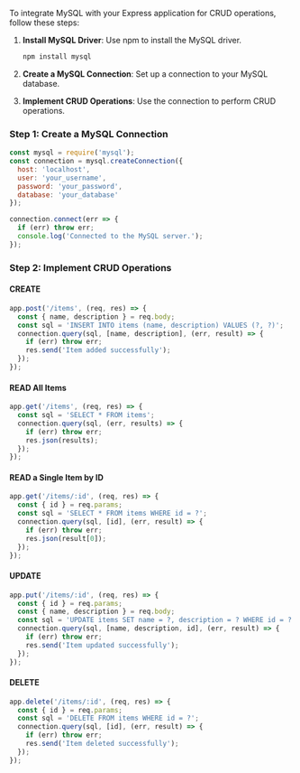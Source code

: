 To integrate MySQL with your Express application for CRUD operations, follow these steps:

1. **Install MySQL Driver**: Use npm to install the MySQL driver.
   ```bash
   npm install mysql
   ```

2. **Create a MySQL Connection**: Set up a connection to your MySQL database.
3. **Implement CRUD Operations**: Use the connection to perform CRUD operations.

### Step 1: Create a MySQL Connection
```javascript
const mysql = require('mysql');
const connection = mysql.createConnection({
  host: 'localhost',
  user: 'your_username',
  password: 'your_password',
  database: 'your_database'
});

connection.connect(err => {
  if (err) throw err;
  console.log('Connected to the MySQL server.');
});
```

### Step 2: Implement CRUD Operations

#### CREATE
```javascript
app.post('/items', (req, res) => {
  const { name, description } = req.body;
  const sql = 'INSERT INTO items (name, description) VALUES (?, ?)';
  connection.query(sql, [name, description], (err, result) => {
    if (err) throw err;
    res.send('Item added successfully');
  });
});
```

#### READ All Items
```javascript
app.get('/items', (req, res) => {
  const sql = 'SELECT * FROM items';
  connection.query(sql, (err, results) => {
    if (err) throw err;
    res.json(results);
  });
});
```

#### READ a Single Item by ID
```javascript
app.get('/items/:id', (req, res) => {
  const { id } = req.params;
  const sql = 'SELECT * FROM items WHERE id = ?';
  connection.query(sql, [id], (err, result) => {
    if (err) throw err;
    res.json(result[0]);
  });
});
```

#### UPDATE
```javascript
app.put('/items/:id', (req, res) => {
  const { id } = req.params;
  const { name, description } = req.body;
  const sql = 'UPDATE items SET name = ?, description = ? WHERE id = ?';
  connection.query(sql, [name, description, id], (err, result) => {
    if (err) throw err;
    res.send('Item updated successfully');
  });
});
```

#### DELETE
```javascript
app.delete('/items/:id', (req, res) => {
  const { id } = req.params;
  const sql = 'DELETE FROM items WHERE id = ?';
  connection.query(sql, [id], (err, result) => {
    if (err) throw err;
    res.send('Item deleted successfully');
  });
});
```

